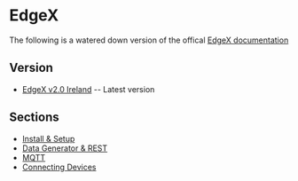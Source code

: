 # EdgeX 

The following is a watered down version of the offical [EdgeX documentation](https://docs.edgexfoundry.org/1.2/getting-started/quick-start/)

## Version
* [EdgeX v2.0 Ireland](https://docs.edgexfoundry.org/2.0/getting-started/quick-start/) -- Latest version

## Sections 
* [Install & Setup](Setup.md)
* [Data Generator & REST](Data_Generator_REST.md)  
* [MQTT](MQTT.md) 
* [Connecting Devices]() 


